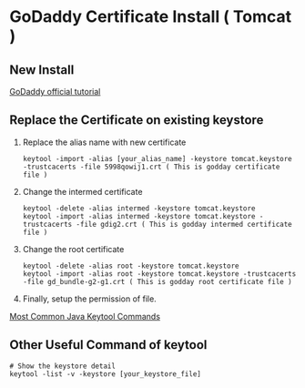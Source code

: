 # GoDaddy Certificate Install ( Tomcat )

## New Install
[GoDaddy official tutorial](https://tw.godaddy.com/help/tomcat-4x5x6x7x-csr-ssl-5239)

## Replace the Certificate on existing keystore

1.  
    Replace the alias name with new certificate  
    ```
    keytool -import -alias [your_alias_name] -keystore tomcat.keystore -trustcacerts -file 5998qowij1.crt ( This is godday certificate file )
    ```

2.  
    Change the intermed certificate  
    ```
    keytool -delete -alias intermed -keystore tomcat.keystore
    keytool -import -alias intermed -keystore tomcat.keystore -trustcacerts -file gdig2.crt ( This is godday intermed certificate file )
    ```

3.  
    Change the root certificate
    ```
    keytool -delete -alias root -keystore tomcat.keystore
    keytool -import -alias root -keystore tomcat.keystore -trustcacerts -file gd_bundle-g2-g1.crt ( This is godday root certificate file )
    ```

4. Finally, setup the permission of file.  

[Most Common Java Keytool Commands](https://www.sslshopper.com/article-most-common-java-keytool-keystore-commands.html?jn9ed3e997=3)
## Other Useful Command of keytool

```
# Show the keystore detail
keytool -list -v -keystore [your_keystore_file]
```
